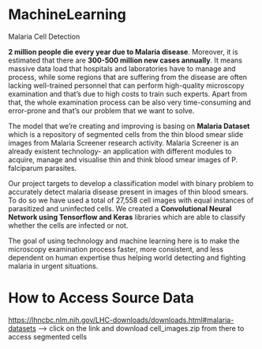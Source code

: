 # MachineLearning
Malaria Cell Detection

  **2 million people die every year due to Malaria disease**. Moreover, it is estimated that there are **300-500 million new cases annually**.
It means massive data load that hospitals and laboratories have to manage and process, while some regions that are suffering from the disease are often lacking well-trained personnel that can perform high-quality microscopy examination and that’s due to high costs to train such experts. Apart from that, the whole examination process can be also very time-consuming and error-prone and that’s our problem that we want to solve.

  The model that we’re creating and improving is basing on **Malaria Dataset** which is a repository of segmented cells from the thin blood smear slide images from Malaria Screener research activity. Malaria Screener is an already existent technology- an application with different modules to acquire, manage and visualise thin and think blood smear images of P. falciparum parasites.

  Our project targets to develop a classification model with binary problem to accurately detect malaria disease present in images of thin blood smears.
To do so we have used a total of 27,558 cell images with equal instances of parasitized and uninfected cells. 
We created a **Convolutional Neural Network using Tensorflow and Keras** libraries which are able to classify whether the cells are infected or not. 

  The goal of using technology and machine learning here is to make the microscopy examination process faster, more consistent, and less dependent on human expertise thus helping world detecting and fighting malaria in urgent situations.

# How to Access Source Data
https://lhncbc.nlm.nih.gov/LHC-downloads/downloads.html#malaria-datasets --> click on the link and download cell_images.zip from there to access segmented cells
